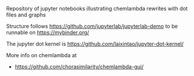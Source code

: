 Repository of jupyter notebooks illustrating chemlambda rewrites with dot files and graphs

Structure follows https://github.com/jupyterlab/jupyterlab-demo to be runnable on https://mybinder.org/

The jupyter dot kernel is https://github.com/laixintao/jupyter-dot-kernel/

More info on chemlambda at

- https://github.com/chorasimilarity/chemlambda-gui/
